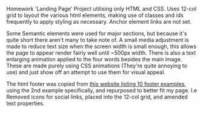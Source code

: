Homework 'Landing Page' Project utilising only HTML and CSS. Uses 12-col grid to layout the various html elements, making use of classes and ids frequently to apply styling as necessary. 
Anchor element links are not set.

Some Semantic elements were used for major sections, but because it's quite short there aren't many to take note of. 
A small media adjustment is made to reduce text size when the screen width is small enough, this allows the page to appear render fairly well until ~500px width.
There is also a text enlarging animation applied to the four words besides the main image. These are made purely using CSS animations (They're quite annoying to use) and just show off an attempt to use them for visual appeal. 

The html footer was copied from [this website listing 10 footer examples](https://web-eau.net/en/blog/10-best-footer-html-css-snippets), using the 2nd example specifically, and repurposed to better fit my page. 
I.e Removed icons for social links, placed into the 12-col grid, and amended text properties.
